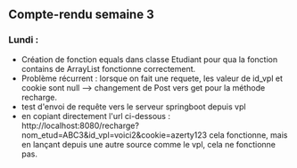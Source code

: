 ## Compte-rendu semaine 3

### Lundi :

- Création de fonction equals dans classe Etudiant pour qua la fonction contains de ArrayList fonctionne correctement.
- Problème récurrent : lorsque on fait une requete, les valeur de id_vpl et cookie sont null --> changement de Post vers get pour la méthode recharge.
- test d'envoi de requête vers le serveur springboot depuis vpl
- en copiant directement l'url ci-dessous :
http://localhost:8080/recharge?nom_etud=ABC3&id_vpl=voici2&cookie=azerty123
 cela fonctionne, mais en lançant depuis une autre source comme le vpl, cela ne fonctionne pas.

